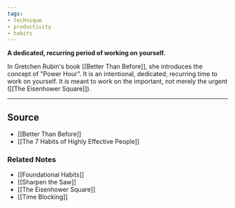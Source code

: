 ```yaml
---
tags:
- technique
- productivity
- habits
---
```

**A dedicated, recurring period of working on yourself.**

In Gretchen Rubin's book [[Better Than Before]], she introduces the concept of "Power Hour". It is an intentional, dedicated, recurring time to work on yourself. It is meant to work on the important, not merely the urgent ([[The Eisenhower Square]]).

---

## Source
- [[Better Than Before]]
- [[The 7 Habits of Highly Effective People]]

### Related Notes
- [[Foundational Habits]] 
- [[Sharpen the Saw]] 
- [[The Eisenhower Square]]
- [[Time Blocking]]
